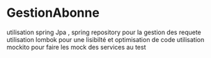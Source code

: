# GestionAbonne
utilisation spring Jpa , spring repository pour la gestion des requete
utilisation lombok pour une lisibilté et optimisation de code 
utilisation mockito pour faire les mock des services au test